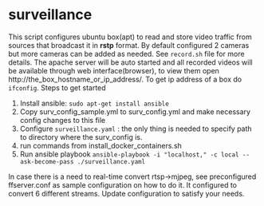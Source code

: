 # surveillance
This script configures ubuntu box(apt) to read and store video traffic from sources that broadcast it in __rstp__ format.
By default configured 2 cameras but more cameras can be added as needed. See `record.sh` file for more details.
The apache server will be auto started and all recorded videos will be available through web interface(browser), to view them open http://the_box_hostname_or_ip_address/.
To get ip address of a box do `ifconfig`.
Steps to get started
1. Install ansible: `sudo apt-get install ansible`
2. Copy surv_config_sample.yml to surv_config.yml and make necessary config changes to this file
3. Configure `surveillance.yaml` : the only thing is needed to specify path to directory where the surv_config is.
4. run commands from install_docker_containers.sh
5. Run ansible playbook `ansible-playbook -i "localhost," -c local --ask-become-pass ./surveillance.yaml`


In case there is a need to real-time convert rtsp->mjpeg, see preconfigured ffserver.conf as sample configuration on how to do it. It configured to convert 6 different streams. Update configuration to satisfy your needs. 